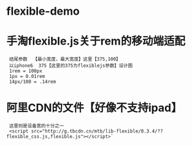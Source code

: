 # flexible-demo
# 手淘flexible.js关于rem的移动端适配

     结尾参数  【最小宽度，最大宽度】这里【375,100】
     以iphone6  375【这里的375为flexiblejs参数】设计图
     1rem = 100px
     1px = 0.01rem
     14px/100 = .14rem


# 阿里CDN的文件【好像不支持ipad】
     这里则是设备宽的十分之一
     <script src="http://g.tbcdn.cn/mtb/lib-flexible/0.3.4/??flexible_css.js,flexible.js"></script>`

